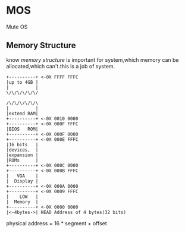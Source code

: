 # MOS
Mute OS
## Memory Structure
know *memory structure* is important for system,which memory can be allocated,which can't.this is a job of system.

	+----------+ <-0X FFFF FFFC
	|up to 4GB |
	|		   |
	\/\/\/\/\/\/

	/\/\/\/\/\/\
	|          |
	|extend RAM|
	+----------+ <-0X 0010 0000
	+----------+ <-0X 000F FFFC
	|BIOS   ROM|
	+----------+ <-0X 000F 0000
	+----------+ <-0X 000E FFFC
	|16 bits   |
	|devices,  |
	|expansion |
	|ROMs      |
	+----------+ <-0X 000C 0000
	+----------+ <-0X 000B FFFC
	|   VGA    |
	|  Display |
	+----------+ <-0X 000A 0000
	+----------+ <-0X 0009 FFFC
	|    LOW   |
	|  Memory  |
	+----------+ <-0X 0000 0000
	|<-4bytes->| HEAD Address of 4 bytes(32 bits)

physical address = 16 * segment + offset

